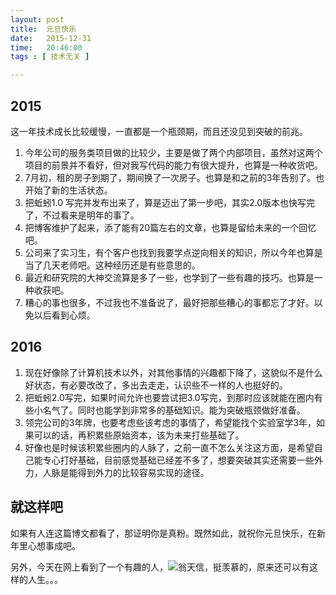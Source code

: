 ```yaml
---
layout: post
title:  元旦快乐
date:   2015-12-31
time:   20:46:00
tags : [ 技术无关 ]

---
```


## 2015

这一年技术成长比较缓慢，一直都是一个瓶颈期，而且还没见到突破的前兆。

1. 今年公司的服务类项目做的比较少，主要是做了两个内部项目，虽然对这两个项目的前景并不看好，但对我写代码的能力有很大提升，也算是一种收货吧。
2. 7月初，租的房子到期了，期间换了一次房子。也算是和之前的3年告别了。也开始了新的生活状态。
3. 把蚯蚓1.0 写完并发布出来了，算是迈出了第一步吧，其实2.0版本也快写完了，不过看来是明年的事了。
4. 把博客维护了起来，添了能有20篇左右的文章，也算是留给未来的一个回忆吧。
5. 公司来了实习生，有个客户也找到我要学点逆向相关的知识，所以今年也算是当了几天老师吧。这种经历还是有些意思的。
6. 最近和研究院的大神交流算是多了一些，也学到了一些有趣的技巧。也算是一种收获吧。
7. 糟心的事也很多，不过我也不准备说了，最好把那些糟心的事都忘了才好。以免以后看到心烦。


## 2016

1. 现在好像除了计算机技术以外，对其他事情的兴趣都下降了，这貌似不是什么好状态，有必要改改了，多出去走走，认识些不一样的人也挺好的。
2. 把蚯蚓2.0写完，如果时间允许也要尝试把3.0写完，到那时应该就能在圈内有些小名气了。同时也能学到非常多的基础知识。能为突破瓶颈做好准备。
3. 领完公司的3年牌，也要考虑些该考虑的事情了，希望能找个实验室学3年，如果可以的话，再积累些原始资本，该为未来打些基础了。
4. 好像也是时候该积累些圈内的人脉了，之前一直不怎么关注这方面，是希望自己能专心打好基础，目前感觉基础已经差不多了，想要突破其实还需要一些外力，人脉是能得到外力的比较容易实现的途径。

## 就这样吧

如果有人连这篇博文都看了，那证明你是真粉。既然如此，就祝你元旦快乐，在新年里心想事成吧。

另外，今天在网上看到了一个有趣的人，![翁天信](http://www.dandyweng.com)，挺羡慕的，原来还可以有这样的人生。。。
